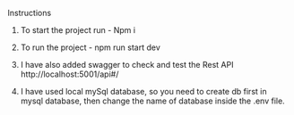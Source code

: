 Instructions

1. To start the project run - 
  Npm i

2. To run the project -
  npm run start dev

3. I have also added swagger to check and test the Rest API
  http://localhost:5001/api#/

4. I have used local mySql database, so you need to create db first in mysql database, then change the name of database inside the .env file.

